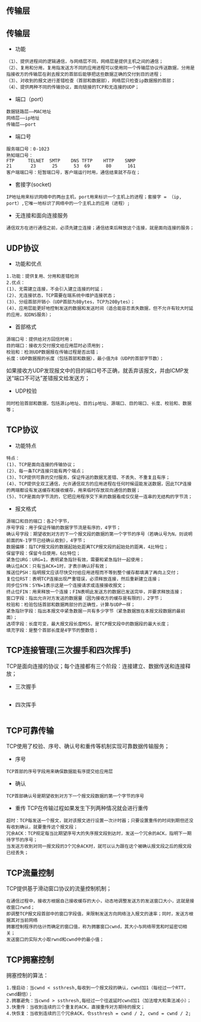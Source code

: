 ## 传输层

传输层
----
* 功能
```
（1）、提供进程间的逻辑通信，与网络层不同，网络层是提供主机之间的通信；
（2）、复用和分用，复用指发送方不同的应用进程可以使用同一个传输层协议传送数据，分用是指接收方的传输层在剥去报文的首部后能够把这些数据正确的交付到目的进程；
（3）、对收到的报文进行差错检查（首部和数据部），网络层只检查ip数据报的首部；
（4）、提供两种不同的传输协议，面向链接的TCP和无连接的UDP；
```

* 端口（port）
```
数据链路层——MAC地址
网络层——ip地址
传输层——port 
```

* 端口号
```
服务端口号：0-1023
熟知端口号：
FTP     TELNET  SMTP    DNS TFTP    HTTP    SNMP
21       23      25      53  69      80      161
客户端端口号：短暂端口号，客户端运行时用，通信结束就不存在；
```

* 套接字(socket)
```
IP地址用来标识网络中的两台主机，port用来标识一个主机上的进程；套接字 = （ip, port）,它唯一地标识了网络中的一个主机上的应用（进程）;
```

* 无连接和面向连接服务
```
通信双方在进行通信之前，必须先建立连接；通信结束后释放这个连接，就是面向连接的服务；
```

UDP协议
----
* 功能和优点
```
1.功能：提供复用、分用和差错检测
2.优点：
(1)、无需建立连接，不会引入建立连接的时延；
(2)、无连接状态，TCP需要在端系统中维护连接状态；
(3)、分组首部开销小（UDP首部为8Bytes，TCP为20Bytes）；
(4)、应用层能更好地控制发送的数据和发送时间（适合能容忍丢失数据，但不允许有较大时延的应用，如DNS服务）；
```

* 首部格式
```
源端口号：提供给对方回信时用；
目的端口：接收方交付报文给应用层时必须用到；
校验和：检测UDP数据报在传输过程是否出错；
长度：UDP数据报的长度（包括首部和数据），最小值为8（UDP的首部字节数）；
```
如果接收方UDP发现报文中的目的端口号不正确，就丢弃该报文，并由ICMP发送“端口不可达”差错报文给发送方；

* UDP校验
```
同时检验首部和数据，包括源ip地址、目的ip地址、源端口、目的端口、长度、校验和、数据等；
```

TCP协议
----
* 功能特点
```
特点：
(1)、TCP是面向连接的传输协议；
(2)、每一条TCP连接只能有两个端点；
(3)、TCP提供可靠的交付服务，保证传送的数据无差错、不丢失、不重复且有序；
(4)、TCP提供全双工通信，允许通信双方的应用进程在任何时候逗能发送数据，因此TCP连接的两端都设有发送缓存和接收缓存，用来临时存放双向通信的数据；
(5)、TCP是面向字节流的，它把应用程序交下来的数据看成仅仅是一连串的无结构的字节流；
```

* 报文格式
```
源端口和目的端口：各2个字节，
序号字段：用于保证传输的数据字节流是有序的，4字节；
确认号字段：期望收到对方的下一个报文段的数据的第一个字节的序号（若确认号为N，则说明前面的N-1字节已经确认收到），4字节；
数据偏移：指TCP报文段的数据起始处距离TCP报文段的起始处的距离，4比特位；
保留字段：保留今后使用，6比特位；
紧急位URG：URG=1，表明紧急指针有效，需要和紧急指针一起使用；
确认位ACK：只有当ACK=1时，才表示确认好有效；
推送位PSH：指明报文应该尽快交付给应用进程而不等到整个缓存都填满了再向上交付；
复位位RST：表明TCP连接出现严重错误，必须释放连接，然后重新建立连接；
同步位SYN：SYN=1表示这是一个连接请求或连接接收报文；
终止位FIN：用来释放一个连接；FIN表明此发送方的数据已发送完毕，并要求释放连接；
窗口字段：指出允许对方发送的数据量（因为接收方的缓存是有限的），2字节；
校验和：检验包括首部和数据两部分的正确性，计算与UDP一样；
紧急指针字段：指出本报文中紧急数据一共有多少字节（紧急数据放在本报文段数据的最前面）；
选项字段：长度可变，最大报文段长度MSS，是TCP报文段中的数据段的最大长度；
填充字段：是整个首部长度是4字节的整数倍；
```

TCP连接管理(三次握手和四次挥手)
----
TCP是面向连接的协议；每个连接都有三个阶段：连接建立、数据传送和连接释放；
* 三次握手
```
```

* 四次挥手
```
```

TCP可靠传输
----
TCP使用了校验、序号、确认号和重传等机制实现可靠数据传输服务；
* 序号
```
TCP首部的序号字段用来确保数据能有序提交给应用层
```

* 确认
```
TCP首部确认号是期望收到对方下一个报文段数据的第一个字节的序号
```

* 重传
TCP在传输过程如果发生下列两种情况就会进行重传
```
超时：TCP每发送一个报文，就对该报文进行设置一次计时器；只要设置重传的时间到期但还没有收到确认，就要重传这个报文段；
冗余ACK：TCP规定每当比期望序号大的失序报文段到达时，发送一个冗余的ACK，指明下一期待字节的序号；
当发送方收到对同一报文段的3个冗余ACK时，就可以认为跟在这个被确认报文段之后的报文段已经丢失；
```

TCP流量控制
----
TCP提供基于滑动窗口协议的流量控制机制；
```
在通信过程中，接收方根据自己接收缓存的大小，动态地调整发送方的发送窗口大小，这就是接收窗口rwnd；
即调整TCP报文段首部中的窗口字段值，来限制发送方向网络注入报文的速率；同时，发送方根据其对当前网络
拥塞控制程序的估计而确定的窗口值，称为拥塞窗口cwnd，其大小与网络带宽和时延密切相关；
发送窗口的实际大小取rwnd和cwnd中的最小值；
```

TCP拥塞控制
----
拥塞控制的算法：
```
1.慢启动：当cwnd < ssthresh,每收到一个报文段的确认，cwnd加1（每经过一个RTT，cwnd翻倍）；
2.拥塞避免：当cwnd > ssthresh,每经过一个往返延时cwnd加1（加法增大和乘法减小）；
3.快重传：当收到连续的三个重复的ACK，直接重传对方期待的报文；
4.快恢复：当收到连续的三个冗余ACK，令ssthresh = cwnd / 2, cwnd = cwnd / 2;
```
